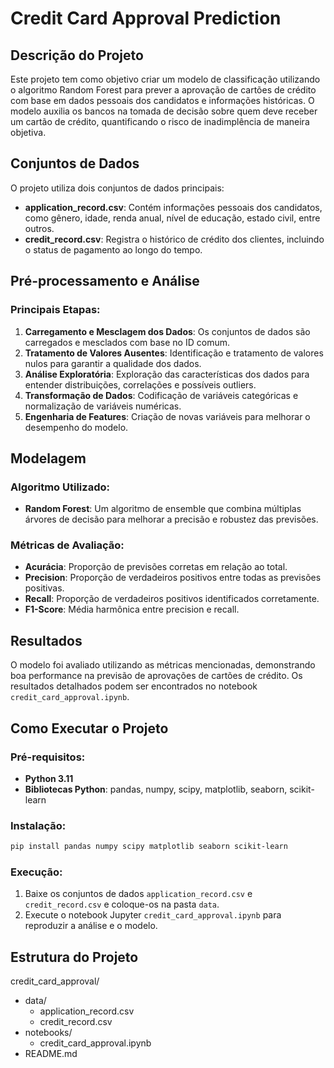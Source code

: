 # Credit Card Approval Prediction

## Descrição do Projeto

Este projeto tem como objetivo criar um modelo de classificação utilizando o algoritmo Random Forest para prever a aprovação de cartões de crédito com base em dados pessoais dos candidatos e informações históricas. O modelo auxilia os bancos na tomada de decisão sobre quem deve receber um cartão de crédito, quantificando o risco de inadimplência de maneira objetiva.

## Conjuntos de Dados

O projeto utiliza dois conjuntos de dados principais:

- **application_record.csv**: Contém informações pessoais dos candidatos, como gênero, idade, renda anual, nível de educação, estado civil, entre outros.
- **credit_record.csv**: Registra o histórico de crédito dos clientes, incluindo o status de pagamento ao longo do tempo.

## Pré-processamento e Análise

### Principais Etapas:

1. **Carregamento e Mesclagem dos Dados**: Os conjuntos de dados são carregados e mesclados com base no ID comum.
2. **Tratamento de Valores Ausentes**: Identificação e tratamento de valores nulos para garantir a qualidade dos dados.
3. **Análise Exploratória**: Exploração das características dos dados para entender distribuições, correlações e possíveis outliers.
4. **Transformação de Dados**: Codificação de variáveis categóricas e normalização de variáveis numéricas.
5. **Engenharia de Features**: Criação de novas variáveis para melhorar o desempenho do modelo.

## Modelagem

### Algoritmo Utilizado:
- **Random Forest**: Um algoritmo de ensemble que combina múltiplas árvores de decisão para melhorar a precisão e robustez das previsões.

### Métricas de Avaliação:
- **Acurácia**: Proporção de previsões corretas em relação ao total.
- **Precision**: Proporção de verdadeiros positivos entre todas as previsões positivas.
- **Recall**: Proporção de verdadeiros positivos identificados corretamente.
- **F1-Score**: Média harmônica entre precision e recall.

## Resultados

O modelo foi avaliado utilizando as métricas mencionadas, demonstrando boa performance na previsão de aprovações de cartões de crédito. Os resultados detalhados podem ser encontrados no notebook `credit_card_approval.ipynb`.

## Como Executar o Projeto

### Pré-requisitos:
- **Python 3.11**
- **Bibliotecas Python**: pandas, numpy, scipy, matplotlib, seaborn, scikit-learn

### Instalação:
```bash
pip install pandas numpy scipy matplotlib seaborn scikit-learn
```
### Execução:
1. Baixe os conjuntos de dados `application_record.csv` e `credit_record.csv` e coloque-os na pasta `data`.
2. Execute o notebook Jupyter `credit_card_approval.ipynb` para reproduzir a análise e o modelo.

## Estrutura do Projeto

credit_card_approval/
- data/
  - application_record.csv
  - credit_record.csv
- notebooks/
  - credit_card_approval.ipynb
- README.md


